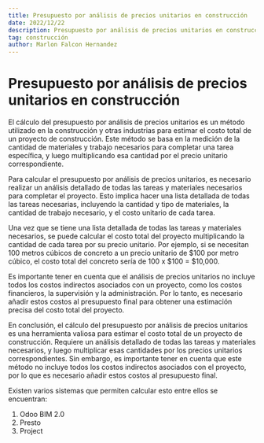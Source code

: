 ```yaml
---
title: Presupuesto por análisis de precios unitarios en construcción
date: 2022/12/22
description: Presupuesto por análisis de precios unitarios en construcción
tag: construcción
author: Marlon Falcon Hernandez
---
```


# Presupuesto por análisis de precios unitarios en construcción

El cálculo del presupuesto por análisis de precios unitarios es un método utilizado en la construcción y otras industrias para estimar el costo total de un proyecto de construcción. Este método se basa en la medición de la cantidad de materiales y trabajo necesarios para completar una tarea específica, y luego multiplicando esa cantidad por el precio unitario correspondiente.

Para calcular el presupuesto por análisis de precios unitarios, es necesario realizar un análisis detallado de todas las tareas y materiales necesarios para completar el proyecto. Esto implica hacer una lista detallada de todas las tareas necesarias, incluyendo la cantidad y tipo de materiales, la cantidad de trabajo necesario, y el costo unitario de cada tarea.

Una vez que se tiene una lista detallada de todas las tareas y materiales necesarios, se puede calcular el costo total del proyecto multiplicando la cantidad de cada tarea por su precio unitario. Por ejemplo, si se necesitan 100 metros cúbicos de concreto a un precio unitario de $100 por metro cúbico, el costo total del concreto sería de 100 x $100 = $10,000.

Es importante tener en cuenta que el análisis de precios unitarios no incluye todos los costos indirectos asociados con un proyecto, como los costos financieros, la supervisión y la administración. Por lo tanto, es necesario añadir estos costos al presupuesto final para obtener una estimación precisa del costo total del proyecto.

En conclusión, el cálculo del presupuesto por análisis de precios unitarios es una herramienta valiosa para estimar el costo total de un proyecto de construcción. Requiere un análisis detallado de todas las tareas y materiales necesarios, y luego multiplicar esas cantidades por los precios unitarios correspondientes. Sin embargo, es importante tener en cuenta que este método no incluye todos los costos indirectos asociados con el proyecto, por lo que es necesario añadir estos costos al presupuesto final.

Existen varios sistemas que permiten calcular esto entre ellos se encuentran:

1. Odoo BIM 2.0 
2. Presto
3. Project
